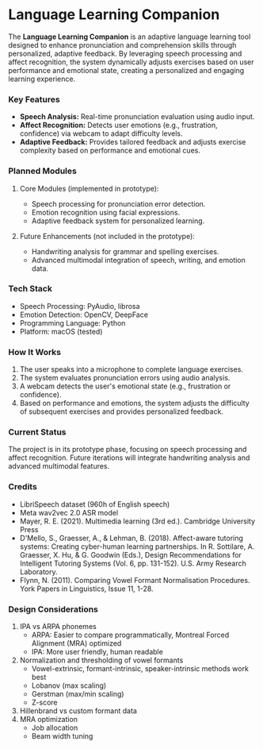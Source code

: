 # Language Learning Companion
The **Language Learning Companion** is an adaptive language learning tool designed to enhance pronunciation and comprehension skills through personalized, adaptive feedback. By leveraging speech processing and affect recognition, the system dynamically adjusts exercises based on user performance and emotional state, creating a personalized and engaging learning experience.

### Key Features
- **Speech Analysis:** Real-time pronunciation evaluation using audio input.
- **Affect Recognition:** Detects user emotions (e.g., frustration, confidence) via webcam to adapt difficulty levels.
- **Adaptive Feedback:** Provides tailored feedback and adjusts exercise complexity based on performance and emotional cues.

### Planned Modules
1. Core Modules (implemented in prototype):
   - Speech processing for pronunciation error detection.
   - Emotion recognition using facial expressions.
   - Adaptive feedback system for personalized learning.

2. Future Enhancements (not included in the prototype):
   - Handwriting analysis for grammar and spelling exercises.
   - Advanced multimodal integration of speech, writing, and emotion data.

### Tech Stack
- Speech Processing: PyAudio, librosa
- Emotion Detection: OpenCV, DeepFace
- Programming Language: Python
- Platform: macOS (tested)

### How It Works
1. The user speaks into a microphone to complete language exercises.
2. The system evaluates pronunciation errors using audio analysis. 
3. A webcam detects the user's emotional state (e.g., frustration or confidence).
4. Based on performance and emotions, the system adjusts the difficulty of subsequent exercises and provides personalized feedback.

### Current Status
The project is in its prototype phase, focusing on speech processing and affect recognition. Future iterations will integrate handwriting analysis and advanced multimodal features.

### Credits
- LibriSpeech dataset (960h of English speech)
- Meta wav2vec 2.0 ASR model
- Mayer, R. E. (2021). Multimedia learning (3rd ed.). Cambridge University Press
- D'Mello, S., Graesser, A., & Lehman, B. (2018). Affect-aware tutoring systems: Creating cyber-human learning partnerships. In R. Sottilare, A. Graesser, X. Hu, & G. Goodwin (Eds.), Design Recommendations for Intelligent Tutoring Systems (Vol. 6, pp. 131-152). U.S. Army Research Laboratory.
- Flynn, N. (2011). Comparing Vowel Formant Normalisation Procedures. York Papers in Linguistics, Issue 11, 1-28.

### Design Considerations
1. IPA vs ARPA phonemes
   - ARPA: Easier to compare programmatically, Montreal Forced Alignment (MRA) optimized
   - IPA: More user friendly, human readable
2. Normalization and thresholding of vowel formants
   - Vowel-extrinsic, formant-intrinsic, speaker-intrinsic methods work best
   - Lobanov (max scaling)
   - Gerstman (max/min scaling)
   - Z-score
3. Hillenbrand vs custom formant data
4. MRA optimization
   - Job allocation
   - Beam width tuning